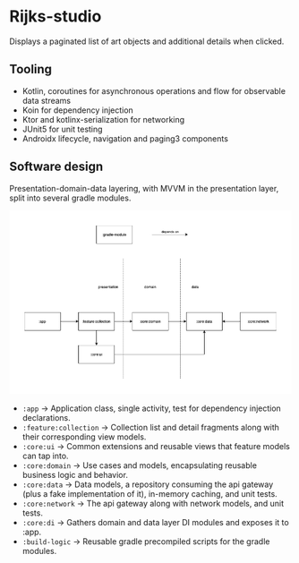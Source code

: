 # Rijks-studio
Displays a paginated list of art objects and additional details when clicked.

## Tooling
- Kotlin, coroutines for asynchronous operations and flow for observable data streams
- Koin for dependency injection
- Ktor and kotlinx-serialization for networking 
- JUnit5 for unit testing
- Androidx lifecycle, navigation and paging3 components

## Software design
Presentation-domain-data layering, with MVVM in the presentation layer, split into several gradle modules.

![gradle modules](https://github.com/kyrillosgait/rijks-studio/blob/master/images/modules.png)

- `:app` -> Application class, single activity, test for dependency injection declarations.
- `:feature:collection` -> Collection list and detail fragments along with their corresponding view models.
- `:core:ui` -> Common extensions and reusable views that feature models can tap into.
- `:core:domain` -> Use cases and models, encapsulating reusable business logic and behavior.
- `:core:data` -> Data models, a repository consuming the api gateway (plus a fake implementation of it), in-memory caching, and unit tests.
- `:core:network` -> The api gateway along with network models, and unit tests.
- `:core:di` -> Gathers domain and data layer DI modules and exposes it to :app.
- `:build-logic` -> Reusable gradle precompiled scripts for the gradle modules.